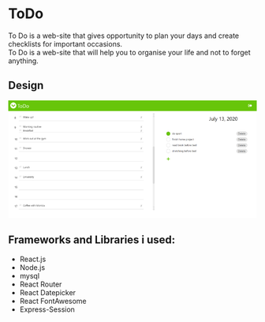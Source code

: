 # ToDo

To Do is a web-site that gives opportunity to plan your days and create checklists for important occasions.<br>
To Do is a web-site that will help you to organise your life and not to forget anything.

## Design
![Main page](/images/MainPage.png)

## Frameworks and Libraries i used:
* React.js
* Node.js
* mysql
* React Router
* React Datepicker
* React FontAwesome
* Express-Session
